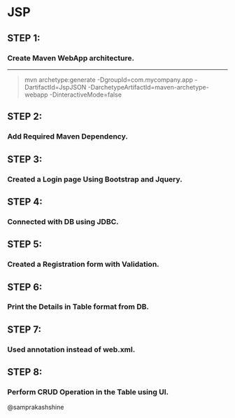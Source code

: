 # JSP

## STEP 1:

### Create Maven WebApp architecture.
---

> mvn archetype:generate -DgroupId=com.mycompany.app -DartifactId=JspJSON -DarchetypeArtifactId=maven-archetype-webapp -DinteractiveMode=false

## STEP 2:

### Add Required Maven Dependency.

## STEP 3:

### Created a Login page Using Bootstrap and Jquery.

## STEP 4:

### Connected with DB using JDBC.

## STEP 5:

### Created a Registration form with Validation.

## STEP 6:

### Print the Details in Table format from DB.

## STEP 7:

### Used annotation instead of web.xml.

## STEP 8:

### Perform CRUD Operation in the Table using UI.



@samprakashshine

